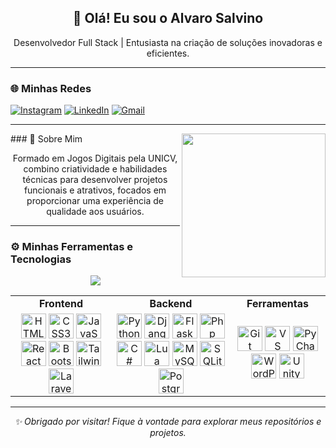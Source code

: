 <div align="center">
    <h2>👋 Olá! Eu sou o Alvaro Salvino</h2>
    <p>Desenvolvedor Full Stack | Entusiasta na criação de soluções inovadoras e eficientes.</p>
</div>

---
### 🌐 Minhas Redes
[![Instagram](https://img.shields.io/badge/Instagram-E4405F?style=for-the-badge&logo=instagram&logoColor=white)](https://instagram.com/alvaro_salvino)
[![LinkedIn](https://img.shields.io/badge/LinkedIn-0077B5?style=for-the-badge&logo=linkedin&logoColor=white)](www.linkedin.com/in/alvaro-salvino)
[![Gmail](https://img.shields.io/badge/Gmail-D14836?style=for-the-badge&logo=gmail&logoColor=white)](mailto:alvaro.salvino@gmail.com)

---
<img align='right' src="https://media.giphy.com/media/kdddIq6rZJIEbHVlHk/giphy.gif" width="230">
### 🚀 Sobre Mim
<div align="center">
    <p>Formado em Jogos Digitais pela UNICV, combino criatividade e habilidades técnicas para desenvolver projetos funcionais e atrativos, focados em proporcionar uma experiência de qualidade aos usuários.</p>    
</div>

---

### ⚙️ Minhas Ferramentas e Tecnologias
<p align="center">
  <a href="https://github.com/AlvaroSalvino/">
    <img align="center" src="https://github-readme-stats.vercel.app/api?username=AlvaroSalvino&show_icons=true&theme=gotham&count_private=true&hide_title=true" />
  </a>
</p>
<div align="center">
    <table>
        <tr>
            <td align="center"><strong>Frontend</strong></td>
            <td align="center"><strong>Backend</strong></td>
            <td align="center"><strong>Ferramentas</strong></td>
        </tr>
        <tr>
            <td align="center">
                <img src="https://cdn.jsdelivr.net/gh/devicons/devicon/icons/html5/html5-original.svg" width="40" title="HTML5" />
                <img src="https://cdn.jsdelivr.net/gh/devicons/devicon/icons/css3/css3-original.svg" width="40" title="CSS3" />
                <img src="https://cdn.jsdelivr.net/gh/devicons/devicon/icons/javascript/javascript-original.svg" width="40" title="JavaScript" />
                <img src="https://cdn.jsdelivr.net/gh/devicons/devicon/icons/react/react-original.svg" width="40" title="React" />
                <img src="https://cdn.jsdelivr.net/gh/devicons/devicon/icons/bootstrap/bootstrap-original.svg" width="40" title="Bootstrap" />
                <img src="https://cdn.jsdelivr.net/gh/devicons/devicon@latest/icons/tailwindcss/tailwindcss-original.svg" width="40" title="Tailwind" />
                <img src="https://cdn.jsdelivr.net/gh/devicons/devicon@latest/icons/laravel/laravel-original.svg" width="40" title="Laravel" />
            </td>
            <td align="center">
                <img src="https://cdn.jsdelivr.net/gh/devicons/devicon/icons/python/python-original.svg" width="40" title="Python" />
                <img src="https://cdn.jsdelivr.net/gh/devicons/devicon/icons/django/django-plain.svg" width="40" title="Django" />
                <img src="https://cdn.jsdelivr.net/gh/devicons/devicon/icons/flask/flask-original.svg" width="40" title="Flask" />
                <img src="https://cdn.jsdelivr.net/gh/devicons/devicon@latest/icons/php/php-original.svg" width="40" title="Php" />
                <img src="https://cdn.jsdelivr.net/gh/devicons/devicon@latest/icons/csharp/csharp-original.svg" width="40" title="C#" />
                <img src="https://cdn.jsdelivr.net/gh/devicons/devicon@latest/icons/lua/lua-original.svg" width="40" title="Lua" />
                <img src="https://cdn.jsdelivr.net/gh/devicons/devicon/icons/mysql/mysql-original.svg" width="40" title="MySQL" />
                <img src="https://cdn.jsdelivr.net/gh/devicons/devicon/icons/sqlite/sqlite-original.svg" width="40" title="SQLite" />
                <img src="https://cdn.jsdelivr.net/gh/devicons/devicon/icons/postgresql/postgresql-original.svg" width="40" title="PostgreSQL" />
            </td>
            <td align="center">
                <img src="https://cdn.jsdelivr.net/gh/devicons/devicon/icons/git/git-original.svg" width="40" title="Git" />
                <img src="https://cdn.jsdelivr.net/gh/devicons/devicon/icons/vscode/vscode-original.svg" width="40" title="VS Code" />
                <img src="https://cdn.jsdelivr.net/gh/devicons/devicon/icons/pycharm/pycharm-original.svg" width="40" title="PyCharm" />
                <img src="https://cdn.jsdelivr.net/gh/devicons/devicon/icons/wordpress/wordpress-plain.svg" width="40" title="WordPress" />
                <img src="https://cdn.jsdelivr.net/gh/devicons/devicon@latest/icons/unity/unity-original.svg" width="40" title="Unity" />
            </td>
        </tr>
    </table>
</div>

---

<div align="center">
    <em>✨ Obrigado por visitar! Fique à vontade para explorar meus repositórios e projetos.</em>
</div>
